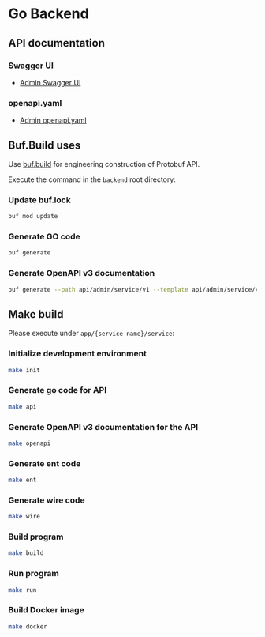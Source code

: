 # Go Backend

## API documentation

### Swagger UI

- [Admin Swagger UI](http://localhost:8080/docs/)

### openapi.yaml

- [Admin openapi.yaml](http://localhost:8080/docs/openapi.yaml)

## Buf.Build uses

Use [buf.build](https://buf.build/) for engineering construction of Protobuf API.

Execute the command in the `backend` root directory:

### Update buf.lock

```bash
buf mod update
```

### Generate GO code

```bash
buf generate
```

### Generate OpenAPI v3 documentation

```bash
buf generate --path api/admin/service/v1 --template api/admin/service/v1/buf.openapi.gen.yaml
```

## Make build

Please execute under `app/{service name}/service`:

### Initialize development environment

```bash
make init
```

### Generate go code for API

```bash
make api
```

### Generate OpenAPI v3 documentation for the API

```bash
make openapi
```

### Generate ent code

```bash
make ent
```

### Generate wire code

```bash
make wire
```

### Build program

```bash
make build
```

### Run program

```bash
make run
```

### Build Docker image

```bash
make docker
```
